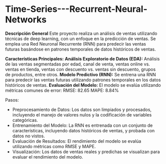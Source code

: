 # Time-Series---Recurrent-Neural-Networks

**Descripción General**
Este proyecto realiza un análisis de ventas utilizando técnicas de deep learning, con un enfoque en la predicción de ventas. Se emplea una Red Neuronal Recurrente (RNN) para predecir las ventas futuras basándose en patrones temporales de datos históricos de ventas.

**Características Principales:**
**Análisis Exploratorio de Datos (EDA):**
Análisis de las ventas segmentadas por edad, canal de venta, ventas online vs. ventas en tienda, ventas con descuento vs. ventas sin descuento, grupos de productos, entre otros.
**Modelo Predictivo (RNN):**
Se entrena una RNN para predecir las ventas futuras utilizando patrones temporales en los datos históricos de ventas.
**Evaluación del Modelo:**
El modelo se evalúa utilizando métricas comunes de error:
RMSE: 82.65
MAPE: 8.84%

Pasos:
- Preprocesamiento de Datos: Los datos son limpiados y procesados, incluyendo el manejo de valores nulos y la codificación de variables categóricas.
- Entrenamiento del Modelo: La RNN es entrenada con un conjunto de características, incluyendo datos históricos de ventas, y probada con datos no vistos.
- Evaluación de Resultados: El rendimiento del modelo se evalúa utilizando métricas como RMSE y MAPE.
- Visualización: Los datos de ventas reales y predichas se visualizan para evaluar el rendimiento del modelo.
